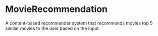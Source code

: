 # MovieRecommendation
A content-based recommender system that recommends movies top 5 similar movies to the user based on the input.
